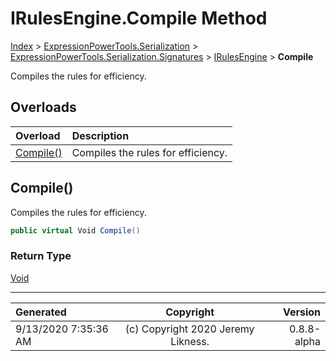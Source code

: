 ﻿# IRulesEngine.Compile Method

[Index](../index.md) > [ExpressionPowerTools.Serialization](ExpressionPowerTools.Serialization.a.md) > [ExpressionPowerTools.Serialization.Signatures](ExpressionPowerTools.Serialization.Signatures.n.md) > [IRulesEngine](ExpressionPowerTools.Serialization.Signatures.IRulesEngine.i.md) > **Compile**

Compiles the rules for efficiency.

## Overloads

| Overload | Description |
| :-- | :-- |
| [Compile()](#compile) | Compiles the rules for efficiency. |
## Compile()

Compiles the rules for efficiency.

```csharp
public virtual Void Compile()
```

### Return Type

 [Void](https://docs.microsoft.com/dotnet/api/system.void) 



---

| Generated | Copyright | Version |
| :-- | :-: | --: |
| 9/13/2020 7:35:36 AM | (c) Copyright 2020 Jeremy Likness. | 0.8.8-alpha |
